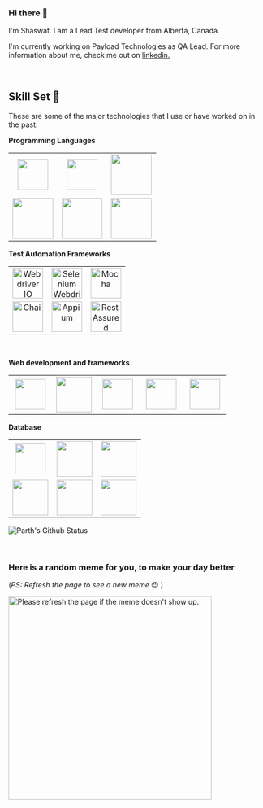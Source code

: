 ### Hi there 👋

I'm Shaswat. I am a Lead Test developer from Alberta, Canada. 

I'm currently working on Payload Technologies as QA Lead. For more information about me, check me out on [linkedin.](https://www.linkedin.com/in/shaswat-paudel-bb1934a7/)

<br>

## Skill Set 💪

These are some of the major technologies that I use or have worked on in the past:


 **Programming Languages**
<table>
<tbody>
<tr>

  <td align="center" width="33%">
  <img height=60px src="https://www.vectorlogo.zone/logos/javascript/javascript-horizontal.svg"> 
  </td>

  <td align="center" width="33%" >
  <img height=60px src="https://www.vectorlogo.zone/logos/java/java-horizontal.svg"> 
  </td>

  <td align="center" width="33%" >
  <img height=80px src="https://seeklogo.com/images/C/c-programming-language-logo-9B32D017B1-seeklogo.com.png"> 
  </td>

  </tr>
  <tr>
 
  <td align="center" width="33%" >
  <img height=80px src="https://raw.githubusercontent.com/isocpp/logos/master/cpp_logo.png"> 
  </td>

  <td align="center" width="33%" >
  <img height=80px src="https://www.vectorlogo.zone/logos/dartlang/dartlang-ar21.svg"> 
  </td>

  <td align="center" width="33%" >
  <img height=80px src="https://seeklogo.com/images/C/c-sharp-c-logo-02F17714BA-seeklogo.com.png"> 
  </td>

</tr>
</tbody>
</table>

 **Test Automation Frameworks**
<table>
<tbody>
<tr>
  <td align="center" width="33%" >
  <img height=60px src="https://github.com/simple-icons/simple-icons/blob/master/icons/webdriverio.svg" alt="Webdriver IO" > 
  </td>

  <td align="center" width="33%" >
  <img height=60px src="https://github.com/detain/svg-logos/blob/master/svg/selenium-logo.svg" alt="Selenium Webdriver"> 
  </td>


  <td align="center" width="33%" >
  <img height=60px src="https://www.vectorlogo.zone/logos/mochajs/mochajs-ar21.svg" alt="Mocha"> 
  </td>

</tr>
<tr>

  <td align="center" width="33%" >
  <img height=60px src="https://www.vectorlogo.zone/logos/chaijs/chaijs-ar21.svg" alt="Chai" > 
  </td>

  <td align="center" width="33%" >
  <img height=60px src="https://cdn.svgporn.com/logos/appium.svg" alt="Appium"> 
  </td>

  <td align="center" width="33%" >
  <img height=60px src="https://rest-assured.io/img/name-transparent.png" alt="Rest Assured"> 
  </td>

</tr>
</tbody>
</table>

<br>

**Web development and frameworks**
<table>
<tbody>

<tr>
<td align="center" width="20%">
<img height=60px src="https://www.vectorlogo.zone/logos/w3_html5/w3_html5-ar21.svg"> 
</td>

<td align="center" width="20%">
<img height=70px src="https://1000logos.net/wp-content/uploads/2020/09/CSS-Logo.png"> 
</td>

<td align="center" width="20%">
<img height=60px src="https://www.vectorlogo.zone/logos/getbootstrap/getbootstrap-ar21.svg"> 
</td>


<td align="center" width="20%">
<img height=60px src="https://www.vectorlogo.zone/logos/reactjs/reactjs-ar21.svg"> 
</td>

<td align="center" width="20%">
<img height=60px src="https://www.vectorlogo.zone/logos/nodejs/nodejs-horizontal.svg"> 
</td>



</tr>
</tbody>
</table>




**Database**
<table>
<tbody>

<tr>
<td align="center" width="33%">
<img height=60px src="https://www.vectorlogo.zone/logos/mysql/mysql-ar21.svg"> 
</td>

<td align="center" width="33%">
<img height=70px src="https://www.vectorlogo.zone/logos/postgresql/postgresql-ar21.svg"> 
</td>

<td align="center" width="33%">
<img height=70px src="https://www.vectorlogo.zone/logos/mongodb/mongodb-ar21.svg"> 
</td>


</tr>

<tr>

<td align="center" width="33%">
<img height=70px src="https://www.vectorlogo.zone/logos/oracle/oracle-ar21.svg"> 
</td>

<td align="center" width="33%">
<img height=70px src="https://www.vectorlogo.zone/logos/graphql/graphql-ar21.svg"> 
</td>

<td align="center" width="33%">
<img height=70px src="https://www.vectorlogo.zone/logos/sqlite/sqlite-ar21.svg"> 
</td>


</tr>

</tr>
</tbody>
</table>

![Parth's Github Status](https://github-readme-stats.vercel.app/api?username=spaudel1&show_icons=true&title_color=3793c4&icon_color=ffbb00&text_color=ffffff&bg_color=000000)

<br>

### Here is a random meme for you, to make your day better
(*PS: Refresh the page to see a new meme* :wink: )

<a href="https://github.com/techytushar/random-memer"><img src='https://random-memer.herokuapp.com/' title="Meme" alt="Please refresh the page if the meme doesn't show up." height="400"></a>

